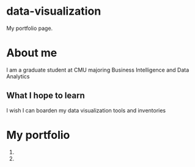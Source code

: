 # data-visualization
My portfolio page.

# About me
I am a graduate student at CMU majoring Business Intelligence and Data Analytics

## What I hope to learn
I wish I can boarden my data visualization tools and inventories

# My portfolio
1.
2.
